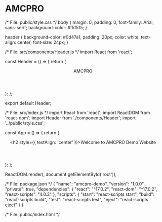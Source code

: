 # AMCPRO
/* File: public/style.css */
body {
  margin: 0;
  padding: 0;
  font-family: Arial, sans-serif;
  background-color: #f5f5f5;
}

header {
  background-color: #0d47a1;
  padding: 20px;
  color: white;
  text-align: center;
  font-size: 24px;
}

/* File: src/components/Header.js */
import React from 'react';

const Header = () => {
  return (
    <header>
      AMCPRO
    </header>
  );
};

export default Header;

/* File: src/index.js */
import React from 'react';
import ReactDOM from 'react-dom';
import Header from './components/Header';
import '../public/style.css';

const App = () => {
  return (
    <div>
      <Header />
      <h2 style={{ textAlign: 'center' }}>Welcome to AMCPRO Demo Website</h2>
    </div>
  );
};

ReactDOM.render(<App />, document.getElementById('root'));

/* File: package.json */
{
  "name": "amcpro-demo",
  "version": "1.0.0",
  "private": true,
  "dependencies": {
    "react": "^17.0.2",
    "react-dom": "^17.0.2",
    "react-scripts": "4.0.3"
  },
  "scripts": {
    "start": "react-scripts start",
    "build": "react-scripts build",
    "test": "react-scripts test",
    "eject": "react-scripts eject"
  }
}

/* File: public/index.html */
<!DOCTYPE html>
<html lang="en">
<head>
  <meta charset="UTF-8">
  <meta name="viewport" content="width=device-width, initial-scale=1.0">
  <title>AMCPRO</title>
</head>
<body>
  <div id="root"></div>
</body>
</html>
